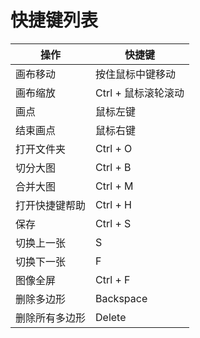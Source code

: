 # 快捷键列表

| 操作           | 快捷键              |
| -------------- | ------------------- |
| 画布移动       | 按住鼠标中键移动    |
| 画布缩放       | Ctrl + 鼠标滚轮滚动 |
| 画点           | 鼠标左键            |
| 结束画点       | 鼠标右键            |
| 打开文件夹     | Ctrl + O            |
| 切分大图       | Ctrl + B            |
| 合并大图       | Ctrl + M            |
| 打开快捷键帮助 | Ctrl + H            |
| 保存           | Ctrl + S            |
| 切换上一张     | S                   |
| 切换下一张     | F                   |
| 图像全屏       | Ctrl + F            |
| 删除多边形     | Backspace           |
| 删除所有多边形 | Delete              |